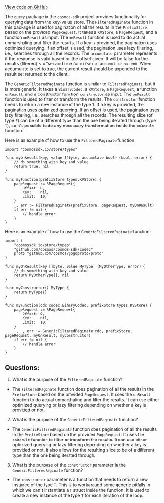 [View code on GitHub](https://github.com/cosmos/cosmos-sdk.git/types/query/filtered_pagination.go)

The `query` package in the `cosmos-sdk` project provides functionality for querying data from the key-value store. The `FilteredPaginate` function in this package is used for pagination of all the results in the `PrefixStore` based on the provided `PageRequest`. It takes a `KVStore`, a `PageRequest`, and a function `onResult` as input. The `onResult` function is used to do actual unmarshaling and filter the results. If a key is provided, the pagination uses optimized querying. If an offset is used, the pagination uses lazy filtering, i.e., searches through all the records. The `accumulate` parameter represents if the response is valid based on the offset given. It will be false for the results (filtered) < offset and true for `offset > accumulate <= end`. When accumulate is set to true, the current result should be appended to the result set returned to the client.

The `GenericFilteredPaginate` function is similar to `FilteredPaginate`, but it is more generic. It takes a `BinaryCodec`, a `KVStore`, a `PageRequest`, a function `onResult`, and a constructor function `constructor` as input. The `onResult` function is used to filter or transform the results. The `constructor` function needs to return a new instance of the type `T`. If a key is provided, the pagination uses optimized querying. If an offset is used, the pagination uses lazy filtering, i.e., searches through all the records. The resulting slice (of type `F`) can be of a different type than the one being iterated through (type `T`), so it's possible to do any necessary transformation inside the `onResult` function.

Here is an example of how to use the `FilteredPaginate` function:

```
import "cosmossdk.io/store/types"

func myOnResult(key, value []byte, accumulate bool) (bool, error) {
    // do something with key and value
    return true, nil
}

func myFunction(prefixStore types.KVStore) {
    pageRequest := &PageRequest{
        Offset: 0,
        Key:    nil,
        Limit:  10,
    }
    _, err := FilteredPaginate(prefixStore, pageRequest, myOnResult)
    if err != nil {
        // handle error
    }
}
```

Here is an example of how to use the `GenericFilteredPaginate` function:

```
import (
    "cosmossdk.io/store/types"
    "github.com/cosmos/cosmos-sdk/codec"
    proto "github.com/cosmos/gogoproto/proto"
)

func myOnResult(key []byte, value MyType) (MyOtherType, error) {
    // do something with key and value
    return MyOtherType{}, nil
}

func myConstructor() MyType {
    return MyType{}
}

func myFunction(cdc codec.BinaryCodec, prefixStore types.KVStore) {
    pageRequest := &PageRequest{
        Offset: 0,
        Key:    nil,
        Limit:  10,
    }
    _, _, err := GenericFilteredPaginate(cdc, prefixStore, pageRequest, myOnResult, myConstructor)
    if err != nil {
        // handle error
    }
}
```
## Questions: 
 1. What is the purpose of the `FilteredPaginate` function?
- The `FilteredPaginate` function does pagination of all the results in the `PrefixStore` based on the provided `PageRequest`. It uses the `onResult` function to do actual unmarshaling and filter the results. It can use either optimized querying or lazy filtering depending on whether a key is provided or not.

2. What is the purpose of the `GenericFilteredPaginate` function?
- The `GenericFilteredPaginate` function does pagination of all the results in the `PrefixStore` based on the provided `PageRequest`. It uses the `onResult` function to filter or transform the results. It can use either optimized querying or lazy filtering depending on whether a key is provided or not. It also allows for the resulting slice to be of a different type than the one being iterated through.

3. What is the purpose of the `constructor` parameter in the `GenericFilteredPaginate` function?
- The `constructor` parameter is a function that needs to return a new instance of the type `T`. This is to workaround some generic pitfalls in which we can't instantiate a `T` struct inside the function. It is used to create a new instance of the type `T` for each iteration of the loop.
